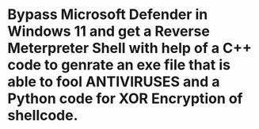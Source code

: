 # Bypass Microsoft Defender in Windows 11 and get a Reverse Meterpreter Shell with help of a C++ code to genrate an exe file that is able to fool ANTIVIRUSES and a Python code for XOR Encryption of shellcode.



